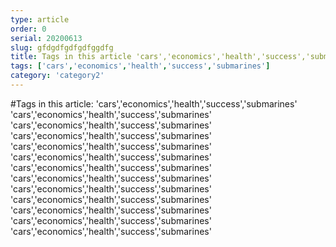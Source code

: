 ```yaml
---
type: article
order: 0
serial: 20200613
slug: gfdgdfgdfgdfggdfg
title: Tags in this article 'cars','economics','health','success','submarines'
tags: ['cars','economics','health','success','submarines']
category: 'category2'
---
```




#Tags in this article: 'cars','economics','health','success','submarines' 
'cars','economics','health','success','submarines'
'cars','economics','health','success','submarines'
'cars','economics','health','success','submarines'
'cars','economics','health','success','submarines'
'cars','economics','health','success','submarines'
'cars','economics','health','success','submarines'
'cars','economics','health','success','submarines'
'cars','economics','health','success','submarines'
'cars','economics','health','success','submarines'
'cars','economics','health','success','submarines'
'cars','economics','health','success','submarines'
'cars','economics','health','success','submarines'